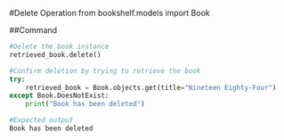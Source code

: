 #Delete Operation
from bookshelf.models import Book

##Command 
``` python
#Delete the book instance
retrieved_book.delete()

#Confirm deletion by trying to retrieve the book
try:
    retrieved_book = Book.objects.get(title="Nineteen Eighty-Four")
except Book.DoesNotExist:
    print("Book has been deleted")

#Expected output
Book has been deleted 
